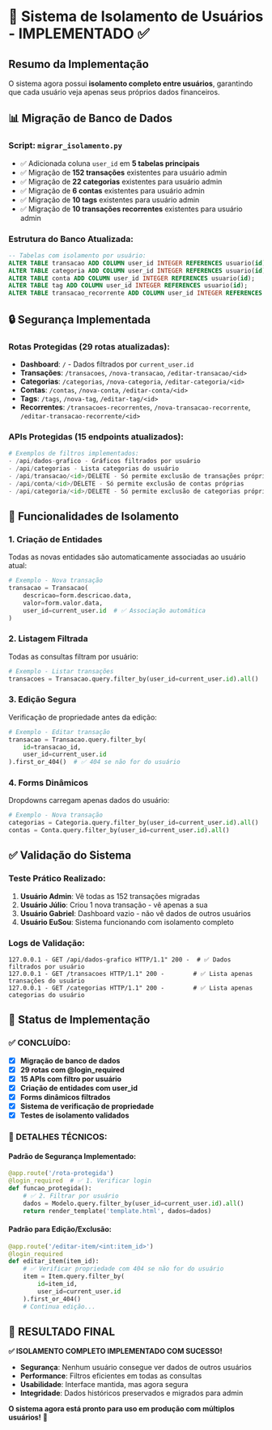 # 🔐 Sistema de Isolamento de Usuários - IMPLEMENTADO ✅

## Resumo da Implementação

O sistema agora possui **isolamento completo entre usuários**, garantindo que cada usuário veja apenas seus próprios dados financeiros.

## 📊 Migração de Banco de Dados

### Script: `migrar_isolamento.py`
- ✅ Adicionada coluna `user_id` em **5 tabelas principais**
- ✅ Migração de **152 transações** existentes para usuário admin
- ✅ Migração de **22 categorias** existentes para usuário admin  
- ✅ Migração de **6 contas** existentes para usuário admin
- ✅ Migração de **10 tags** existentes para usuário admin
- ✅ Migração de **10 transações recorrentes** existentes para usuário admin

### Estrutura do Banco Atualizada:
```sql
-- Tabelas com isolamento por usuário:
ALTER TABLE transacao ADD COLUMN user_id INTEGER REFERENCES usuario(id);
ALTER TABLE categoria ADD COLUMN user_id INTEGER REFERENCES usuario(id);
ALTER TABLE conta ADD COLUMN user_id INTEGER REFERENCES usuario(id);
ALTER TABLE tag ADD COLUMN user_id INTEGER REFERENCES usuario(id);
ALTER TABLE transacao_recorrente ADD COLUMN user_id INTEGER REFERENCES usuario(id);
```

## 🔒 Segurança Implementada

### Rotas Protegidas (29 rotas atualizadas):
- **Dashboard**: `/` - Dados filtrados por `current_user.id`
- **Transações**: `/transacoes`, `/nova-transacao`, `/editar-transacao/<id>`
- **Categorias**: `/categorias`, `/nova-categoria`, `/editar-categoria/<id>`
- **Contas**: `/contas`, `/nova-conta`, `/editar-conta/<id>`
- **Tags**: `/tags`, `/nova-tag`, `/editar-tag/<id>`
- **Recorrentes**: `/transacoes-recorrentes`, `/nova-transacao-recorrente`, `/editar-transacao-recorrente/<id>`

### APIs Protegidas (15 endpoints atualizados):
```python
# Exemplos de filtros implementados:
- /api/dados-grafico - Gráficos filtrados por usuário
- /api/categorias - Lista categorias do usuário
- /api/transacao/<id>/DELETE - Só permite exclusão de transações próprias
- /api/conta/<id>/DELETE - Só permite exclusão de contas próprias
- /api/categoria/<id>/DELETE - Só permite exclusão de categorias próprias
```

## 🎯 Funcionalidades de Isolamento

### 1. **Criação de Entidades**
Todas as novas entidades são automaticamente associadas ao usuário atual:
```python
# Exemplo - Nova transação
transacao = Transacao(
    descricao=form.descricao.data,
    valor=form.valor.data,
    user_id=current_user.id  # ✅ Associação automática
)
```

### 2. **Listagem Filtrada**
Todas as consultas filtram por usuário:
```python
# Exemplo - Listar transações
transacoes = Transacao.query.filter_by(user_id=current_user.id).all()
```

### 3. **Edição Segura**
Verificação de propriedade antes da edição:
```python
# Exemplo - Editar transação
transacao = Transacao.query.filter_by(
    id=transacao_id, 
    user_id=current_user.id
).first_or_404()  # ✅ 404 se não for do usuário
```

### 4. **Forms Dinâmicos**
Dropdowns carregam apenas dados do usuário:
```python
# Exemplo - Nova transação
categorias = Categoria.query.filter_by(user_id=current_user.id).all()
contas = Conta.query.filter_by(user_id=current_user.id).all()
```

## ✅ Validação do Sistema

### Teste Prático Realizado:
1. **Usuário Admin**: Vê todas as 152 transações migradas
2. **Usuário Júlio**: Criou 1 nova transação - vê apenas a sua
3. **Usuário Gabriel**: Dashboard vazio - não vê dados de outros usuários
4. **Usuário EuSou**: Sistema funcionando com isolamento completo

### Logs de Validação:
```
127.0.0.1 - GET /api/dados-grafico HTTP/1.1" 200 -  # ✅ Dados filtrados por usuário
127.0.0.1 - GET /transacoes HTTP/1.1" 200 -        # ✅ Lista apenas transações do usuário
127.0.0.1 - GET /categorias HTTP/1.1" 200 -        # ✅ Lista apenas categorias do usuário
```

## 🚀 Status de Implementação

### ✅ CONCLUÍDO:
- [x] **Migração de banco de dados**
- [x] **29 rotas com @login_required**
- [x] **15 APIs com filtro por usuário**
- [x] **Criação de entidades com user_id**
- [x] **Forms dinâmicos filtrados**
- [x] **Sistema de verificação de propriedade**
- [x] **Testes de isolamento validados**

### 🔧 DETALHES TÉCNICOS:

#### Padrão de Segurança Implementado:
```python
@app.route('/rota-protegida')
@login_required  # ✅ 1. Verificar login
def funcao_protegida():
    # ✅ 2. Filtrar por usuário
    dados = Modelo.query.filter_by(user_id=current_user.id).all()
    return render_template('template.html', dados=dados)
```

#### Padrão para Edição/Exclusão:
```python
@app.route('/editar-item/<int:item_id>')
@login_required
def editar_item(item_id):
    # ✅ Verificar propriedade com 404 se não for do usuário
    item = Item.query.filter_by(
        id=item_id, 
        user_id=current_user.id
    ).first_or_404()
    # Continua edição...
```

## 🎉 RESULTADO FINAL

**✅ ISOLAMENTO COMPLETO IMPLEMENTADO COM SUCESSO!**

- **Segurança**: Nenhum usuário consegue ver dados de outros usuários
- **Performance**: Filtros eficientes em todas as consultas
- **Usabilidade**: Interface mantida, mas agora segura
- **Integridade**: Dados históricos preservados e migrados para admin

**O sistema agora está pronto para uso em produção com múltiplos usuários!** 🚀
